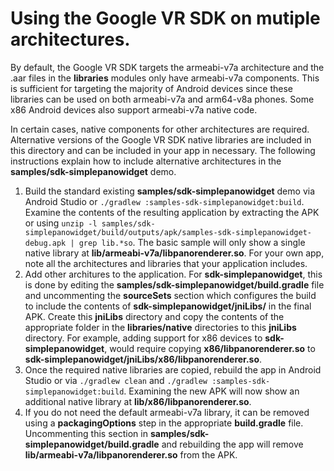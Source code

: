 # Using the Google VR SDK on mutiple architectures.

By default, the Google VR SDK targets the armeabi-v7a architecture and the .aar
files in the **libraries** modules only have armeabi-v7a components. This is
sufficient for targeting the majority of Android devices since these libraries
can be used on both armeabi-v7a and arm64-v8a phones. Some x86 Android devices
also support armeabi-v7a native code.

In certain cases, native components for other architectures are required.
Alternative versions of the Google VR SDK native libraries are included in this
directory and can be included in your app in necessary. The following
instructions explain how to include alternative architectures in the
**samples/sdk-simplepanowidget** demo.

1.  Build the standard existing **samples/sdk-simplepanowidget** demo via
    Android Studio or `./gradlew :samples-sdk-simplepanowidget:build`. Examine
    the contents of the resulting application by extracting the APK or using
    `unzip -l
    samples/sdk-simplepanowidget/build/outputs/apk/samples-sdk-simplepanowidget-debug.apk
    | grep lib.*so`. The basic sample will only show a single native library at
    **lib/armeabi-v7a/libpanorenderer.so**. For your own app, note all the
    architectures and libraries that your application includes.
1.  Add other architures to the application. For **sdk-simplepanowidget**, this
    is done by editing the **samples/sdk-simplepanowidget/build.gradle** file
    and uncommenting the **sourceSets** section which configures the build to
    include the contents of **sdk-simplepanowidget/jniLibs/** in the final APK.
    Create this **jniLibs** directory and copy the contents of the appropriate
    folder in the **libraries/native** directories to this **jniLibs**
    directory. For example, adding support for x86 devices to
    **sdk-simplepanowidget**, would require copying **x86/libpanorenderer.so**
    to **sdk-simplepanowidget/jniLibs/x86/libpanorenderer.so**.
1.  Once the required native libraries are copied, rebuild the app in Android
    Studio or via `./gradlew clean` and `./gradlew
    :samples-sdk-simplepanowidget:build`. Examining the new APK will now show an
    additional native library at **lib/x86/libpanorenderer.so**.
1.  If you do not need the default armeabi-v7a library, it can be removed using
    a **packagingOptions** step in the appropriate **build.gradle** file.
    Uncommenting this section in **samples/sdk-simplepanowidget/build.gradle**
    and rebuilding the app will remove **lib/armeabi-v7a/libpanorenderer.so**
    from the APK.
